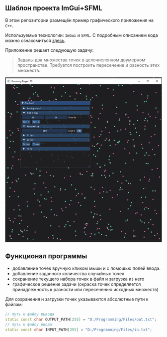 ## Шаблон проекта ImGui+SFML

В этом репозитории размещён пример графического приложения на `C++`.


Используемые технологии: `ImGui` и `SFML`. С подробным описанием кода можно ознакомиться
[здесь](https://ege.buran.center/docs/project/cpp2dGeom/intro).


Приложение решает следующую задачу:

> Заданы два множества точек в целочисленном двумерном пространстве.
> Требуется построить пересечение и разность этих множеств.


![](img.png)




## Функционал программы

- добавление точек вручную кликом мыши и с помощью полей ввода. 
- добавление заданного количества случайных точек
- сохранение текущего набора точек в файл и загрузка из него
- графическое решение задачи (окраска точек определяется принадлежность к разности или 
пересечению исходных множеств)

Для сохранения и загрузки точек указываются абсолютные пути к файлам:

```cpp
// путь к файлу вывода
static const char OUTPUT_PATH[255] = "D:/Programming/Files/out.txt";
// путь к файлу ввода
static const char INPUT_PATH[255] = "D:/Programming/Files/in.txt";
```